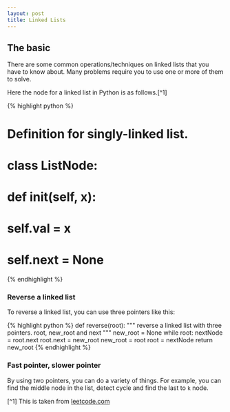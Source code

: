 ```yaml
---
layout: post
title: Linked Lists
---
```



## The basic  
There are some common operations/techniques on linked lists that you have to know about. Many problems require you to use one or more of them to solve.  

Here the node for a linked list in Python is as follows.[^1]

{% highlight python %}
# Definition for singly-linked list.
# class ListNode:
#     def __init__(self, x):
#         self.val = x
#         self.next = None
{% endhighlight %}


### Reverse a linked list
To reverse a linked list, you can use three pointers like this:

{% highlight python %}
def reverse(root):
  """
  reverse a linked list with three pointers.
  root, new_root and next
  """
  new_root = None
  while root:
    nextNode = root.next
    root.next = new_root
    new_root = root
    root = nextNode
  return new_root
{% endhighlight %}

### Fast pointer, slower pointer
By using two pointers, you can do a variety of things. For example, you can find the middle node in the list, detect cycle and find the last to `k` node.



[^1] This is taken from [leetcode.com](https://oj.leetcode.com/)
